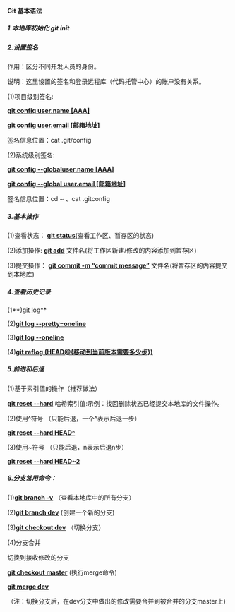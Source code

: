 ####                                                                 Git 基本语法

##### 1.本地库初始化  git init

##### 2.设置签名

作用：区分不同开发人员的身份。

说明：这里设置的签名和登录远程库（代码托管中心）的账户没有关系。

(1)项目级别签名:

**<u>git config user.name [AAA]</u>**

<u>**git config user.email  [邮箱地址]**</u>

签名信息位置：cat .git/config

(2)系统级别签名:

<u>**git config --globaluser.name [AAA]**</u>

<u>**git config --global user.email [邮箱地址]**</u>

签名信息位置：cd ~ 、cat .gitconfig

##### 3.基本操作

(1)查看状态： <u>**git status**</u>(查看工作区、暂存区的状态)

(2)添加操作:  <u>**git add**</u> 文件名(将工作区新建/修改的内容添加到暂存区)

(3)提交操作： **<u>git commit -m “commit message”</u>** 文件名(将暂存区的内容提交到本地库)

##### 4.查看历史记录 

(1**<u>)git log</u>**

(2)<u>**git log --pretty=oneline**</u>

(3)<u>**git log --oneline**</u>

(4)<u>**git reflog (HEAD@{移动到当前版本需要多少步})**</u>

##### 5.前进和后退

(1)基于索引值的操作（推荐做法）

**<u>git reset --hard</u>** 哈希索引值:示例：找回删除状态已经提交本地库的文件操作。

(2)使用^符号 （只能后退，一个^表示后退一步）

<u>**git reset --hard HEAD^**</u>

(3)使用~符号 （只能后退，n表示后退n步）

<u>**git reset --hard HEAD~2**</u>

##### 6.分支常用命令：

(1)<u>**git branch -v**</u> （查看本地库中的所有分支）

(2)<u>**git branch dev**</u> (创建一个新的分支)

(3)<u>**git checkout dev**</u> （切换分支）

(4)分支合并

切换到接收修改的分支

**<u>git checkout master</u>**   (执行merge命令)

**<u>git merge dev</u>**

（注：切换分支后，在dev分支中做出的修改需要合并到被合并的分支master上)